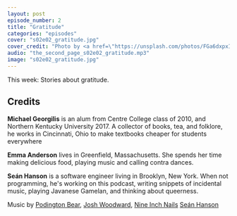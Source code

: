 ```yaml
---
layout: post
episode_number: 2
title: "Gratitude"
categories: "episodes"
cover: "s02e02_gratitude.jpg"
cover_credit: "Photo by <a href=\"https://unsplash.com/photos/FGa6dxpxIsQ\">Caleb Jones</a>"
audio: "the_second_page_s02e02_gratitude.mp3"
image: "s02e02_gratitude.jpg"
---
```


This week: Stories about gratitude.

## Credits

**Michael Georgilis** is an alum from Centre College class of 2010, and Northern Kentucky University 2017. A collector of books, tea, and folklore, he works in Cincinnati, Ohio to make textbooks cheaper for students everywhere

**Emma Anderson** lives in Greenfield, Massachusetts. She spends her time making delicious food, playing music and calling contra dances.

**Seán Hanson** is a software engineer living in Brooklyn, New York. When not programming, he's working on this podcast, writing snippets of incidental music, playing Javanese Gamelan, and thinking about queerness.

Music by [Podington Bear][podington], [Josh Woodward][woodward], [Nine Inch Nails][nin] [Seán Hanson][sean]

[nin]: https://en.wikipedia.org/wiki/Ghosts_I%E2%80%93IV
[podington]: http://soundofpicture.com/
[woodward]: http://www.joshwoodward.com/
[sean]: http://seanmhanson.com/
